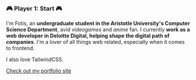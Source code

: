 ### 🎮 Player 1: Start 🎮

I'm Fotis, an <b>undergraduate student in the Aristotle University's Computer Science Department</b>, avid <i>videogames</i> and <i>anime</i> fan. I currently <b>work as a web developer in Deloitte Digital, helping shape the digital path of companies</b>. I'm a lover of all things web related, especially when it comes to frontend.

I also love TailwindCSS.

[Check out my portfolio site](https://fmalakis.software)
